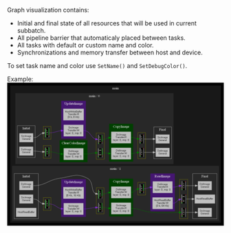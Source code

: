 Graph visualization contains:
* Initial and final state of all resources that will be used in current subbatch.
* All pipeline barrier that automaticaly placed between tasks.
* All tasks with default or custom name and color.
* Synchronizations and memory transfer between host and device.

To set task name and color use `SetName()` and `SetDebugColor()`.

Example:
![image](../tests/framegraph/Graphs/Test_CopyImage4.dot.png)
